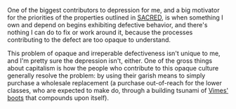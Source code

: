 One of the biggest contributors to depression for me, and a big motivator for the priorities of the properties outlined in [SACRED][], is when something I own and depend on begins exhibiting defective behavior, and there's nothing I can do to fix or work around it, because the processes contributing to the defect are too opaque to understand.

This problem of opaque and irreperable defectiveness isn't unique to me, and I'm pretty sure the depression isn't, either. One of the gross things about capitalism is how the people who contribute to this opaque culture generally resolve the problem: by using their garish means to simply purchase a wholesale replacement (a purchase out-of-reach for the lower classes, who are expected to make do, through a building tsunami of [Vimes' boots][] that compounds upon itself).

[SACRED]: https://github.com/stuartpb/sacred-tenets
[Vimes' boots]: https://en.wikipedia.org/wiki/Sam_Vimes#Boots_theory_of_socio-economic_unfairness
